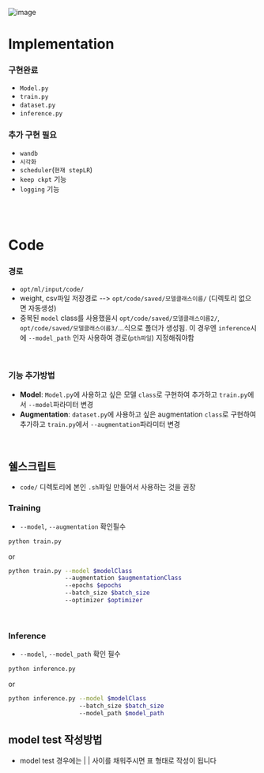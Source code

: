 ![image](https://user-images.githubusercontent.com/57215124/165294518-9682fa37-d290-4b95-9012-c10d24a9156d.png)

# Implementation
### 구현완료
- `Model.py`
- `train.py`
- `dataset.py`
- `inference.py`


### 추가 구현 필요
- `wandb`
- `시각화`
- `scheduler`(`현재 stepLR`)
- `keep ckpt` 기능
- `logging` 기능

<br>
<br>

# Code
### 경로
- `opt/ml/input/code/`
- weight, csv파일 저장경로 --> `opt/code/saved/모델클래스이름/` (디렉토리 없으면 자동생성)
- 중복된 `model` class를 사용했을시 `opt/code/saved/모델클래스이름2/`, `opt/code/saved/모델클래스이름3/`...식으로 폴더가 생성됨. 이 경우엔 `inference`시에 `--model_path` 인자 사용하여 경로(`pth파일`) 지정해줘야함

<br>

### 기능 추가방법
- __Model__: `Model.py`에 사용하고 싶은 모델 `class`로 구현하여 추가하고 `train.py`에서 `--model`파라미터 변경
- __Augmentation__: `dataset.py`에 사용하고 싶은 augmentation `class`로 구현하여 추가하고 `train.py`에서 `--augmentation`파라미터 변경


<br>

## 쉘스크립트
- `code/` 디렉토리에 본인 `.sh`파일 만들어서 사용하는 것을 권장

### Training
- `--model`, `--augmentation` 확인필수 
```bash
python train.py
```
or 
```bash
python train.py --model $modelClass 
                --augmentation $augmentationClass 
                --epochs $epochs 
                --batch_size $batch_size 
                --optimizer $optimizer
```

<br>

### Inference
- `--model`, `--model_path` 확인 필수
```bash
python inference.py
```
or
```bash
python inference.py --model $modelClass
                    --batch_size $batch_size
                    --model_path $model_path
```

## model test 작성방법
 - model test 경우에는 |   | 사이를 채워주시면 표 형태로 작성이 됩니다
